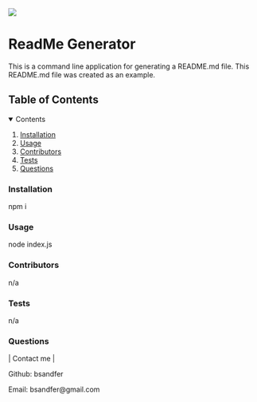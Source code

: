 
<img src='https://img.shields.io/badge/license-None-blue.svg'>
 
<h1> ReadMe Generator </h1>

<p> This is a command line application for generating a README.md file. This README.md file was created as an example. </p>

<h2> Table of Contents </h2>

<details open="open">
<summary>Contents</summary>
<ol>
<li><a href="#installation">Installation</a></li>
<li><a href="#usage">Usage</a></li>
<li><a href="#contributors">Contributors</a></li>
<li><a href="#tests">Tests</a></li>
<li><a href="#questions">Questions</a></li>
</details>

<h3 id='installation'>Installation</h3>
<p>npm i</p>

<h3 id='usage'>Usage</h3>
<p>node index.js</p>

<h3 id='contributors'>Contributors</h3>
<p>n/a</p>

<h3 id='tests'>Tests</h3>
<p>n/a</p>

<h3 id='questions'>Questions</h3>
<p> | Contact me | </p>
<p> Github: bsandfer </p>
<p> Email: bsandfer@gmail.com </p>

    